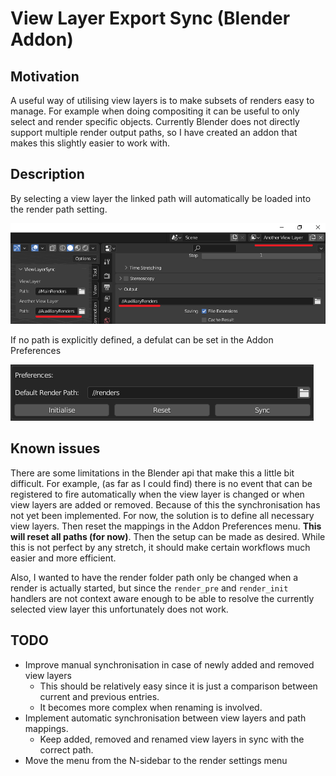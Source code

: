 # View Layer Export Sync (Blender Addon)

## Motivation

A useful way of utilising view layers is to make subsets of renders easy to manage.
For example when doing compositing it can be useful to only select and render specific objects.
Currently Blender does not directly support multiple render output paths, so I have created an addon
that makes this slightly easier to work with.

## Description

By selecting a view layer the linked path will automatically be loaded into the render path setting.

![](images/img0.png)

If no path is explicitly defined, a defulat can be set in the Addon Preferences

![](images/addonPrefs.png)


## Known issues

There are some limitations in the Blender api that make this a little bit difficult.
For example, (as far as I could find) there is no event that can be registered to fire automatically when the view layer is changed or when view layers are added or removed. Because of this the synchronisation has not yet been implemented.
For now, the solution is to define all necessary view layers. Then reset the mappings in the Addon Preferences menu. **This will reset all paths (for now)**. Then the setup can be made as desired. While this is not perfect by any stretch, it should make certain workflows much easier and more efficient.

Also, I wanted to have the render folder path only be changed when a render is actually started, but since the `render_pre` and `render_init` handlers are not context aware enough to be able to resolve the currently selected view layer this unfortunately does not work.

## TODO

- Improve manual synchronisation in case of newly added and removed view layers
    - This should be relatively easy since it is just a comparison between current and previous entries.
    - It becomes more complex when renaming is involved.
- Implement automatic synchronisation between view layers and path mappings.
    - Keep added, removed and renamed view layers in sync with the correct path.
- Move the menu from the N-sidebar to the render settings menu